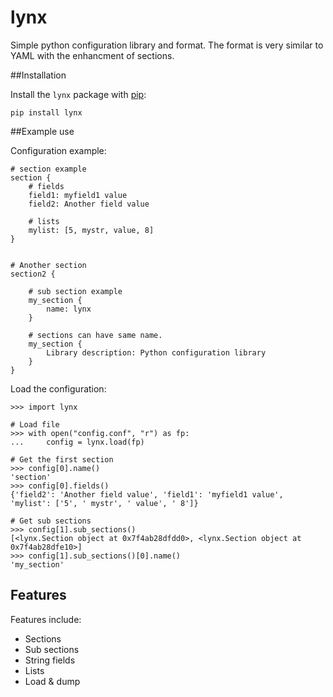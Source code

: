 lynx
====

Simple python configuration library and format. The format is very similar to YAML with the enhancment of sections.

##Installation

Install the ``lynx`` package with [pip](<https://pypi.python.org/pypi/lynx>):

    pip install lynx





##Example use

Configuration example:
```
# section example
section {
	# fields
	field1: myfield1 value
	field2: Another field value
	
	# lists
	mylist: [5, mystr, value, 8]
}


# Another section
section2 {
	
	# sub section example
	my_section {
		name: lynx
	}

	# sections can have same name.	
	my_section {
		Library description: Python configuration library
	}
}

```

Load the configuration:
```
>>> import lynx

# Load file
>>> with open("config.conf", "r") as fp:
...     config = lynx.load(fp)

# Get the first section
>>> config[0].name()
'section'
>>> config[0].fields()
{'field2': 'Another field value', 'field1': 'myfield1 value', 'mylist': ['5', ' mystr', ' value', ' 8']}

# Get sub sections
>>> config[1].sub_sections()
[<lynx.Section object at 0x7f4ab28dfdd0>, <lynx.Section object at 0x7f4ab28dfe10>]
>>> config[1].sub_sections()[0].name()
'my_section'
```



## Features

Features include:
* Sections
* Sub sections
* String fields
* Lists
* Load & dump
